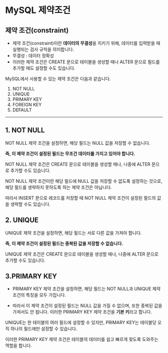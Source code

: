 # MySQL 제약조건

## 제약 조건(constraint)

- 제약 조건(constraint)이란 **데이터의 무결성**을 지키기 위해, 데이터를 입력받을 때 실행되는 검사 규칙을 의미합니다.
- 무결성 : 데이터 정확성
- 이러한 제약 조건은 CREATE 문으로 테이블을 생성할 때나 ALTER 문으로 필드를 추가할 때도 설정할 수도 있습니다.

MySQL에서 사용할 수 있는 제약 조건은 다음과 같습니다.

1. NOT NULL
2. UNIQUE
3. PRIMARY KEY
4. FOREIGN KEY
5. DEFAULT

---

## 1. NOT NULL

NOT NULL 제약 조건을 설정하면, 해당 필드는 NULL 값을 저장할 수 없습니다.

**즉, 이 제약 조건이 설정된 필드는 무조건 데이터를 가지고 있어야 합니다.**

NOT NULL 제약 조건은 CREATE 문으로 테이블을 생성할 때나, 나중에 ALTER 문으로 추가할 수도 있습니다.

NOT NULL 제약 조건이란 해당 필드에 NULL 값을 저장할 수 없도록 설정하는 것으로, 해당 필드를 생략하지 못하도록 하는 제약 조건은 아닙니다.

따라서 INSERT 문으로 레코드를 저장할 때 NOT NULL 제약 조건이 설정된 필드의 값을 생략할 수도 있습니다.

## 2. UNIQUE

UNIQUE 제약 조건을 설정하면, 해당 필드는 서로 다른 값을 가져야 합니다.

**즉, 이 제약 조건이 설정된 필드는 중복된 값을 저장할 수 없습니다.**

UNIQUE 제약 조건은 CREATE 문으로 테이블을 생성할 때나, 나중에 ALTER 문으로 추가할 수도 있습니다.

## 3.PRIMARY KEY
- PRIMARY KEY 제약 조건을 설정하면, 해당 필드는 NOT NULL과 UNIQUE 제약 조건의 특징을 모두 가집니다.

- 따라서 이 제약 조건이 설정된 필드는 NULL 값을 가질 수 없으며, 또한 중복된 값을 가져서도 안 됩니다.
이러한 PRIMARY KEY 제약 조건을 **기본 키**라고 합니다.

 UNIQUE는 한 테이블의 여러 필드에 설정할 수 있지만, PRIMARY KEY는 테이블당 오직 하나의 필드에만 설정할 수 있습니다.

이러한 PRIMARY KEY 제약 조건은 테이블의 데이터를 쉽고 빠르게 찾도록 도와주는 역할을 합니다.